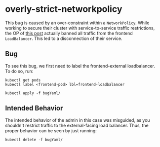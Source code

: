 # overly-strict-networkpolicy
This bug is caused by an over-constraint within a `NetworkPolicy`. While
working to secure their cluster with service-to-service traffic restrictions,
the OP of [this post](https://stackoverflow.com/questions/47327554/kubernetes-networkpolicy-allow-loadbalancer)
 actually banned all traffic from the frontend `LoadBalancer`. This led to a disconnection of their service.

## Bug
To see this bug, we first need to label the frontend-external loadbalancer. To do so,  run:
```
kubectl get pods
kubectl label <frontend-pod> lbl=frontend-loadbalancer
```


```
kubectl apply -f bugYaml/
```

## Intended Behavior
The intended behavior of the admin in this case was misguided, as you shouldn't restrict
traffic to the external-facing load balancer. Thus, the proper behavior can be seen by just
running:
```
kubectl delete -f bugYaml/
```
